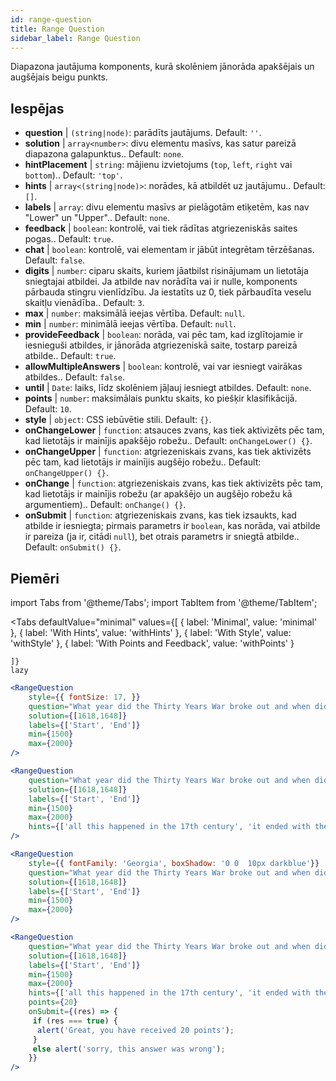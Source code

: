 ```yaml
---
id: range-question
title: Range Question
sidebar_label: Range Question
---
```


Diapazona jautājuma komponents, kurā skolēniem jānorāda apakšējais un augšējais beigu punkts.

## Iespējas

* __question__ | `(string|node)`: parādīts jautājums. Default: `''`.
* __solution__ | `array<number>`: divu elementu masīvs, kas satur pareizā diapazona galapunktus.. Default: `none`.
* __hintPlacement__ | `string`: mājienu izvietojums (`top`, `left`, `right` vai `bottom`).. Default: `'top'`.
* __hints__ | `array<(string|node)>`: norādes, kā atbildēt uz jautājumu.. Default: `[]`.
* __labels__ | `array`: divu elementu masīvs ar pielāgotām etiķetēm, kas nav "Lower" un "Upper".. Default: `none`.
* __feedback__ | `boolean`: kontrolē, vai tiek rādītas atgriezeniskās saites pogas.. Default: `true`.
* __chat__ | `boolean`: kontrolē, vai elementam ir jābūt integrētam tērzēšanas. Default: `false`.
* __digits__ | `number`: ciparu skaits, kuriem jāatbilst risinājumam un lietotāja sniegtajai atbildei. Ja atbilde nav norādīta vai ir nulle, komponents pārbauda stingru vienlīdzību. Ja iestatīts uz 0, tiek pārbaudīta veselu skaitļu vienādība.. Default: `3`.
* __max__ | `number`: maksimālā ieejas vērtība. Default: `null`.
* __min__ | `number`: minimālā ieejas vērtība. Default: `null`.
* __provideFeedback__ | `boolean`: norāda, vai pēc tam, kad izglītojamie ir iesnieguši atbildes, ir jānorāda atgriezeniskā saite, tostarp pareizā atbilde.. Default: `true`.
* __allowMultipleAnswers__ | `boolean`: kontrolē, vai var iesniegt vairākas atbildes.. Default: `false`.
* __until__ | `Date`: laiks, līdz skolēniem jāļauj iesniegt atbildes. Default: `none`.
* __points__ | `number`: maksimālais punktu skaits, ko piešķir klasifikācijā. Default: `10`.
* __style__ | `object`: CSS iebūvētie stili. Default: `{}`.
* __onChangeLower__ | `function`: atsauces zvans, kas tiek aktivizēts pēc tam, kad lietotājs ir mainījis apakšējo robežu.. Default: `onChangeLower() {}`.
* __onChangeUpper__ | `function`: atgriezeniskais zvans, kas tiek aktivizēts pēc tam, kad lietotājs ir mainījis augšējo robežu.. Default: `onChangeUpper() {}`.
* __onChange__ | `function`: atgriezeniskais zvans, kas tiek aktivizēts pēc tam, kad lietotājs ir mainījis robežu (ar apakšējo un augšējo robežu kā argumentiem).. Default: `onChange() {}`.
* __onSubmit__ | `function`: atgriezeniskais zvans, kas tiek izsaukts, kad atbilde ir iesniegta; pirmais parametrs ir `boolean`, kas norāda, vai atbilde ir pareiza (ja ir, citādi `null`), bet otrais parametrs ir sniegtā atbilde.. Default: `onSubmit() {}`.


## Piemēri

import Tabs from '@theme/Tabs';
import TabItem from '@theme/TabItem';

<Tabs
    defaultValue="minimal"
    values={[
        { label: 'Minimal', value: 'minimal' },
        { label: 'With Hints', value: 'withHints' },
        { label: 'With Style', value: 'withStyle' },
        { label: 'With Points and Feedback', value: 'withPoints' }
        
    ]}
    lazy
>

<TabItem value="minimal">

```jsx live
<RangeQuestion
    style={{ fontSize: 17, }}
    question="What year did the Thirty Years War broke out and when did it?"
    solution={[1618,1648]}
    labels={['Start', 'End']}
    min={1500}
    max={2000}
/>
```

</TabItem>

<TabItem value="withHints">

```jsx live
<RangeQuestion
    question="What year did the Thirty Years War broke out and when did it?"
    solution={[1618,1648]}
    labels={['Start', 'End']}
    min={1500}
    max={2000}
    hints={['all this happened in the 17th century', 'it ended with the Peace of Westphalia in 1648']}
/>
```

</TabItem>

<TabItem value="withStyle">

```jsx live
<RangeQuestion
    style={{ fontFamily: 'Georgia', boxShadow: '0 0  10px darkblue'}}
    question="What year did the Thirty Years War broke out and when did it?"
    solution={[1618,1648]}
    labels={['Start', 'End']}
    min={1500}
    max={2000}
/>
```

</TabItem>

<TabItem value="withPoints">

```jsx live
<RangeQuestion
    question="What year did the Thirty Years War broke out and when did it?"
    solution={[1618,1648]}
    labels={['Start', 'End']}
    min={1500}
    max={2000}
    hints={['all this happened in the 17th century', 'it ended with the Peace of Westphalia in 1648']}
    points={20}
    onSubmit={(res) => {
     if (res === true) {
      alert('Great, you have received 20 points');
     }
     else alert('sorry, this answer was wrong');
    }}
/>
```

</TabItem>

</Tabs>
